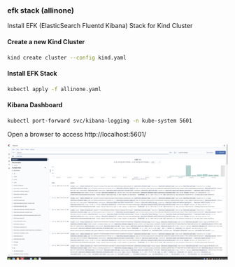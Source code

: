 ### efk stack (allinone)

Install EFK (ElasticSearch Fluentd Kibana) Stack for Kind Cluster
#### Create a new Kind Cluster

```bash
kind create cluster --config kind.yaml
```

#### Install EFK Stack

```bash
kubectl apply -f allinone.yaml
```

#### Kibana Dashboard

```bash
kubectl port-forward svc/kibana-logging -n kube-system 5601
```

Open a browser to access http://localhost:5601/

<img src="kind-efk-kibana.png?raw=true" width="800">

